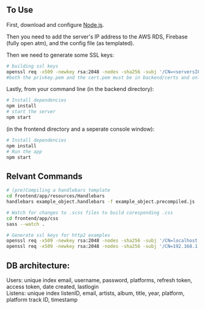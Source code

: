 ## To Use

First, download and configure [Node.js](https://nodejs.org/en/download/).

Then you need to add the server's IP address to the AWS RDS, Firebase (fully open atm), and the config file (as templated).

Then we need to generate some SSL keys:

```bash
# building ssl keys
openssl req -x509 -newkey rsa:2048 -nodes -sha256 -subj '/CN=<serversIPAddress>' -keyout <nameForServer>-privkey.pem -out <nameForServer>-cert.pem
#both the privkey.pem and the cert.pem must be in backend/certs and only the cert.pem should to be in frontend/certs
```

Lastly, from your command line (in the backend directory):

```bash
# Install dependencies
npm install
# start the server
npm start
```

(in the frontend directory and a seperate console window):

```bash
# Install dependencies
npm install
# Run the app
npm start
```

## Relvant Commands

```bash
# (pre)Compiling a handlebars template
cd frontend/app/resources/Handlebars
handlebars example_object.handlebars -f example_object.precompiled.js
```

```bash
# Watch for changes to .scss files to build coresponding .css
cd frontend/app/css
sass --watch .
```

```bash
# Generate ssl keys for http2 examples
openssl req -x509 -newkey rsa:2048 -nodes -sha256 -subj '/CN=localhost' -keyout localhost--privkey.pem -out localhost--cert.pem
openssl req -x509 -newkey rsa:2048 -nodes -sha256 -subj '/CN=192.168.1.57' -keyout joesmac-privkey.pem -out joesmac-cert.pem
```

## DB architecture:

Users: unique index email, username, password, platforms, refresh token, access token, date created, lastlogin \
Listens: unique index listenID, email, artists, album, title, year, platform, platform track ID, timestamp
